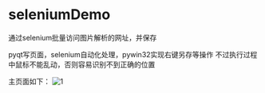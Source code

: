 # seleniumDemo
通过selenium批量访问图片解析的网址，并保存

pyqt写页面，selenium自动化处理，pywin32实现右键另存等操作
不过执行过程中鼠标不能乱动，否则容易识别不到正确的位置

主页面如下：
![1](https://user-images.githubusercontent.com/89622860/169765405-5d81b9bb-0ad9-457c-b1a5-0f69940f5de8.jpg)
